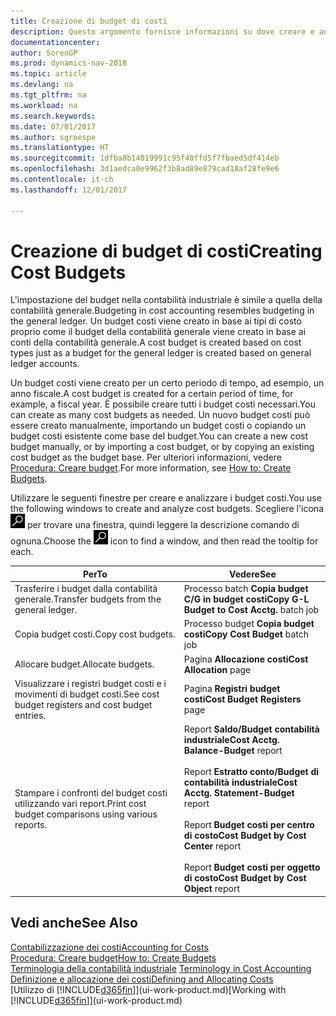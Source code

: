```yaml
---
title: Creazione di budget di costi
description: Questo argomento fornisce informazioni su dove creare e analizzare budget costi.
documentationcenter: 
author: SorenGP
ms.prod: dynamics-nav-2018
ms.topic: article
ms.devlang: na
ms.tgt_pltfrm: na
ms.workload: na
ms.search.keywords: 
ms.date: 07/01/2017
ms.author: sgroespe
ms.translationtype: HT
ms.sourcegitcommit: 1dfba8b14019991c95f40ffd5f7fbaed5df414eb
ms.openlocfilehash: 3d1aedca0e9962f3b8ad89e879cad18af28fe9e6
ms.contentlocale: it-ch
ms.lasthandoff: 12/01/2017

---
```

# <a name="creating-cost-budgets"></a><span data-ttu-id="3ab20-103">Creazione di budget di costi</span><span class="sxs-lookup"><span data-stu-id="3ab20-103">Creating Cost Budgets</span></span>
<span data-ttu-id="3ab20-104">L'impostazione del budget nella contabilità industriale è simile a quella della contabilità generale.</span><span class="sxs-lookup"><span data-stu-id="3ab20-104">Budgeting in cost accounting resembles budgeting in the general ledger.</span></span> <span data-ttu-id="3ab20-105">Un budget costi viene creato in base ai tipi di costo proprio come il budget della contabilità generale viene creato in base ai conti della contabilità generale.</span><span class="sxs-lookup"><span data-stu-id="3ab20-105">A cost budget is created based on cost types just as a budget for the general ledger is created based on general ledger accounts.</span></span>  

<span data-ttu-id="3ab20-106">Un budget costi viene creato per un certo periodo di tempo, ad esempio, un anno fiscale.</span><span class="sxs-lookup"><span data-stu-id="3ab20-106">A cost budget is created for a certain period of time, for example, a fiscal year.</span></span> <span data-ttu-id="3ab20-107">È possibile creare tutti i budget costi necessari.</span><span class="sxs-lookup"><span data-stu-id="3ab20-107">You can create as many cost budgets as needed.</span></span> <span data-ttu-id="3ab20-108">Un nuovo budget costi può essere creato manualmente, importando un budget costi o copiando un budget costi esistente come base del budget.</span><span class="sxs-lookup"><span data-stu-id="3ab20-108">You can create a new cost budget manually, or by importing a cost budget, or by copying an existing cost budget as the budget base.</span></span> <span data-ttu-id="3ab20-109">Per ulteriori informazioni, vedere [Procedura: Creare budget](finance-how-create-budgets.md).</span><span class="sxs-lookup"><span data-stu-id="3ab20-109">For more information, see [How to: Create Budgets](finance-how-create-budgets.md).</span></span>

<span data-ttu-id="3ab20-110">Utilizzare le seguenti finestre per creare e analizzare i budget costi.</span><span class="sxs-lookup"><span data-stu-id="3ab20-110">You use the following windows to create and analyze cost budgets.</span></span> <span data-ttu-id="3ab20-111">Scegliere l'icona ![Cerca pagina o report](media/ui-search/search_small.png "icona Cerca pagina o report") per trovare una finestra, quindi leggere la descrizione comando di ognuna.</span><span class="sxs-lookup"><span data-stu-id="3ab20-111">Choose the ![Search for Page or Report](media/ui-search/search_small.png "Search for Page or Report icon") icon to find a window, and then read the tooltip for each.</span></span>

|<span data-ttu-id="3ab20-112">Per</span><span class="sxs-lookup"><span data-stu-id="3ab20-112">To</span></span>|<span data-ttu-id="3ab20-113">Vedere</span><span class="sxs-lookup"><span data-stu-id="3ab20-113">See</span></span>|  
|--------|---------|  
|<span data-ttu-id="3ab20-114">Trasferire i budget dalla contabilità generale.</span><span class="sxs-lookup"><span data-stu-id="3ab20-114">Transfer budgets from the general ledger.</span></span>|<span data-ttu-id="3ab20-115">Processo batch **Copia budget C/G in budget costi**</span><span class="sxs-lookup"><span data-stu-id="3ab20-115">**Copy G-L Budget to Cost Acctg.** batch job</span></span>|  
|<span data-ttu-id="3ab20-116">Copia budget costi.</span><span class="sxs-lookup"><span data-stu-id="3ab20-116">Copy cost budgets.</span></span>|<span data-ttu-id="3ab20-117">Processo budget **Copia budget costi**</span><span class="sxs-lookup"><span data-stu-id="3ab20-117">**Copy Cost Budget** batch job</span></span>|  
|<span data-ttu-id="3ab20-118">Allocare budget.</span><span class="sxs-lookup"><span data-stu-id="3ab20-118">Allocate budgets.</span></span>|<span data-ttu-id="3ab20-119">Pagina **Allocazione costi**</span><span class="sxs-lookup"><span data-stu-id="3ab20-119">**Cost Allocation** page</span></span>|  
|<span data-ttu-id="3ab20-120">Visualizzare i registri budget costi e i movimenti di budget costi.</span><span class="sxs-lookup"><span data-stu-id="3ab20-120">See cost budget registers and cost budget entries.</span></span>|<span data-ttu-id="3ab20-121">Pagina **Registri budget costi**</span><span class="sxs-lookup"><span data-stu-id="3ab20-121">**Cost Budget Registers** page</span></span>|  
|<span data-ttu-id="3ab20-122">Stampare i confronti del budget costi utilizzando vari report.</span><span class="sxs-lookup"><span data-stu-id="3ab20-122">Print cost budget comparisons using various reports.</span></span>|<span data-ttu-id="3ab20-123">Report **Saldo/Budget contabilità industriale**</span><span class="sxs-lookup"><span data-stu-id="3ab20-123">**Cost Acctg. Balance-Budget** report</span></span><br /><br /> <span data-ttu-id="3ab20-124">Report **Estratto conto/Budget di contabilità industriale**</span><span class="sxs-lookup"><span data-stu-id="3ab20-124">**Cost Acctg. Statement-Budget** report</span></span><br /><br /> <span data-ttu-id="3ab20-125">Report **Budget costi per centro di costo**</span><span class="sxs-lookup"><span data-stu-id="3ab20-125">**Cost Budget by Cost Center** report</span></span><br /><br /> <span data-ttu-id="3ab20-126">Report **Budget costi per oggetto di costo**</span><span class="sxs-lookup"><span data-stu-id="3ab20-126">**Cost Budget by Cost Object** report</span></span>|  

## <a name="see-also"></a><span data-ttu-id="3ab20-127">Vedi anche</span><span class="sxs-lookup"><span data-stu-id="3ab20-127">See Also</span></span>  
[<span data-ttu-id="3ab20-128">Contabilizzazione dei costi</span><span class="sxs-lookup"><span data-stu-id="3ab20-128">Accounting for Costs</span></span>](finance-manage-cost-accounting.md)  
[<span data-ttu-id="3ab20-129">Procedura: Creare budget</span><span class="sxs-lookup"><span data-stu-id="3ab20-129">How to: Create Budgets</span></span>](finance-how-create-budgets.md)  
<span data-ttu-id="3ab20-130">[Terminologia della contabilità industriale](finance-terminology-in-cost-accounting.md) </span><span class="sxs-lookup"><span data-stu-id="3ab20-130">[Terminology in Cost Accounting](finance-terminology-in-cost-accounting.md) </span></span>  
[<span data-ttu-id="3ab20-131">Definizione e allocazione dei costi</span><span class="sxs-lookup"><span data-stu-id="3ab20-131">Defining and Allocating Costs</span></span>](finance-define-and-allocate-costs.md)  
<span data-ttu-id="3ab20-132">[Utilizzo di [!INCLUDE[d365fin](includes/d365fin_md.md)]](ui-work-product.md)</span><span class="sxs-lookup"><span data-stu-id="3ab20-132">[Working with [!INCLUDE[d365fin](includes/d365fin_md.md)]](ui-work-product.md)</span></span>

